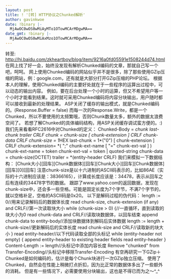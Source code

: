 ```yaml
---
layout: post
title: ! '[转] HTTP协议之Chunked解析'
author: gavinkwoe
date: !binary |-
  MjAwOC0wOS0wMiAyMTo1OTowMCArMDgwMA==
date_gmt: !binary |-
  MjAwOC0wOS0wMiAxMzo1OTowMCArMDgwMA==
---
```

转至: <a href="http://hi.baidu.com/zkheartboy/blog/item/9216a0fd05591e1508244d74.html">http://hi.baidu.com/zkheartboy/blog/item/9216a0fd05591e1508244d74.html</a>
在网上找了好一会，始终没发现有解析Chunked编码的文章，那就自己写一个吧，呵呵。
网上使用Chunked编码的网站似乎并不是很多，除了那些使用GZip压缩的网站，例：google.com，还有就是大部分打开GZip压缩的PHP论坛。
根据本人的理解，使用Chunked编码的主要好处就在于一些程序的运算出过程中，可以动态的输出内容。
例如，要在后台处理一个小时的运算，但又不希望用户等一个小时才能看到结果。这时就可采用Chunked编码将内容分块输出，用户随时都可以接收到最新的处理结果。
ASP关闭了缓存的输出模式，就是Chunked编码的。(Response.Buffer = false)
而每一次的Response.Write，都是一个Chunked，所以不要使用的太频繁哦，否则Chunk数量太多，额外的数据太浪费空间了。
若想了解Chunked的具体编码结构，用ASP关闭缓存调试蛮方便的。:)
我们先来看看RFC2616中对Chunked的定义：
Chunked-Body = *chunk
last-chunk
trailer
CRLF
chunk = chunk-size [ chunk-extension ] CRLF
chunk-data CRLF
chunk-size = 1*HEX
last-chunk = 1*("0") [ chunk-extension ] CRLF
chunk-extension= *( ";" chunk-ext-name [ "=" chunk-ext-val ] )
chunk-ext-name = token
chunk-ext-val = token | quoted-string
chunk-data = chunk-size(OCTET)
trailer = *(entity-header CRLF)
我们来模拟一下数据结构：
[Chunk大小][回车][Chunk数据体][回车][Chunk大小][回车][Chunk数据体][回车][0][回车]
注意chunk-size是以十六进制的ASCII码表示的，比如86AE（实际的十六进制应该是：38366165），计算成长度应该是：34478，表示从回车之后有连续的34478字节的数据。
跟踪了www.yahoo.com的返回数据，发现在chunk-size中，还会多一些空格。可能是固定长度为7个字节，不满7个字节的，就以空格补足，空格的ASCII码是0x20。
以下是解码过程的伪代码：
length := 0//用来记录解码后的数据体长度
read chunk-size, chunk-extension (if any) and CRLF//第一次读取块大小
while (chunk-size > 0) {//一直循环，直到读取的块大小为0
read chunk-data and CRLF//读取块数据体，以回车结束
append chunk-data to entity-body//添加块数据体到解码后实体数据
length := length + chunk-size//更新解码后的实体长度
read chunk-size and CRLF//读取新的块大小
}
read entity-header//以下代码读取全部的头标记
while (entity-header not empty) {
append entity-header to existing header fields
read entity-header
}
Content-Length := length//头标记中添加内容长度
Remove "chunked" from Transfer-Encoding//头标记中移除Transfer-Encoding
有空再研究一下GZip＋Chunked是如何编码的，估计是每个Chunk块进行一次GZip独立压缩。
使用了Chunked，自然会在性能上稍微打点折扣，因为比正常的数据体多出了一些额外的消耗。
但是有一些情况下，必需要使用分块输出，这也是不得已而为之～^_^
